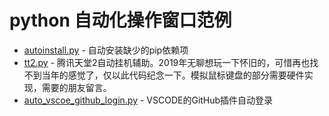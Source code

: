 # python 自动化操作窗口范例
- [autoinstall.py](autoinstall.py) - 自动安装缺少的pip依赖项
- [tt2.py](tt2.py) - 腾讯天堂2自动挂机辅助。2019年无聊想玩一下怀旧的，可惜再也找不到当年的感觉了，仅以此代码纪念一下。模拟鼠标键盘的部分需要硬件实现，需要的朋友留言。
- [auto_vscoe_github_login.py](auto_vscoe_github_login.py) - VSCODE的GitHub插件自动登录